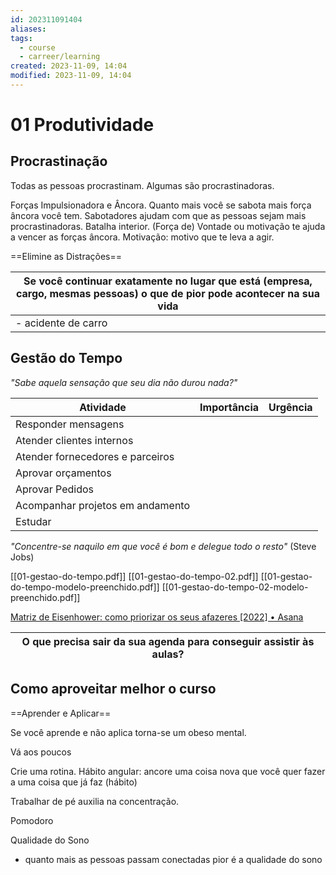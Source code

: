 ```yaml
---
id: 202311091404
aliases: 
tags:
  - course
  - carreer/learning
created: 2023-11-09, 14:04
modified: 2023-11-09, 14:04
---
```

# 01 Produtividade

## Procrastinação

Todas as pessoas procrastinam. Algumas são procrastinadoras.

Forças Impulsionadora e Âncora.
Quanto mais você se sabota mais força âncora você tem.
Sabotadores ajudam com que as pessoas sejam mais procrastinadoras.
Batalha interior.
(Força de) Vontade ou motivação te ajuda a vencer as forças âncora.
Motivação: motivo que te leva a agir.

==Elimine as Distrações==

| Se você continuar exatamente no lugar que está (empresa, cargo, mesmas pessoas) o que de pior pode acontecer na sua vida |
|--|
| - acidente de carro |

## Gestão do Tempo

_"Sabe aquela sensação que seu dia não durou nada?"_

| Atividade | Importância | Urgência |
|--|--|--|
| Responder mensagens | | |
| Atender clientes internos | | |
| Atender fornecedores e parceiros | | |
| Aprovar orçamentos | | |
| Aprovar Pedidos | | |
| Acompanhar projetos em andamento | | |
| Estudar | | |

_"Concentre-se naquilo em que você é bom e delegue todo o resto"_ (Steve Jobs)

[[01-gestao-do-tempo.pdf]]
[[01-gestao-do-tempo-02.pdf]]
[[01-gestao-do-tempo-modelo-preenchido.pdf]]
[[01-gestao-do-tempo-02-modelo-preenchido.pdf]]

[Matriz de Eisenhower: como priorizar os seus afazeres [2022] • Asana](https://asana.com/pt/resources/eisenhower-matrix)


| O que precisa sair da sua agenda para conseguir assistir às aulas? |
|--|

## Como aproveitar melhor o curso

==Aprender e Aplicar==

Se você aprende e não aplica torna-se um obeso mental.

Vá aos poucos

Crie uma rotina. 
Hábito angular: ancore uma coisa nova que você quer fazer a uma coisa que já faz (hábito)

Trabalhar de pé auxilia na concentração.

Pomodoro

Qualidade do Sono
- quanto mais as pessoas passam conectadas pior é a qualidade do sono